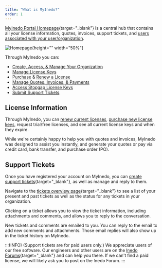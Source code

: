 ```yaml
---
title: "What is MyInedo?"
order: 1
---
```


[MyInedo Portal Homepage](https://my.inedo.com/){target="_blank"} is a central hub that contains all your license information, quotes, invoices, support tickets, and [users associated with your user/organization](/docs/myinedo/creating-and-accessing-your-account). 

![Homepage](/resources/docs/myinedo-homepage.png){height="" width="50%"}


Through MyInedo you can:

* [Create, Access, & Manage Your Organization](/docs/myinedo/creating-and-accessing-your-account)
* [Manage License Keys](/docs/myinedo/activating-a-license-key)
* [Purchase](/docs/myinedo/purchasing-license) & [Renew a License](/docs/myinedo/renewing-license)
* [Manage Quotes, Invoices, & Payments](/docs/myinedo/invoices-and-payments)
* [Access Stopgap License Keys](/docs/myinedo/stopgap-license-keys)
* [Submit Support Tickets](/docs/myinedo/support-tickets)

## License Information

Through MyInedo, you can [renew current licenses](/docs/myinedo/renewing-license), [purchase new license keys](/docs/myinedo/purchasing-license), request trial/free licenses, and see all current license keys and when they expire.

While we're certainly happy to help you with quotes and invoices, MyInedo was designed to assist you instantly, and generate your quotes or pay via credit card, bank transfer, and purchase order (PO).

## Support Tickets

Once you have registered your account on MyInedo, you can [create support tickets](https://my.inedo.com/tickets/new){target="_blank"}, as well as manage and reply to them. 

Navigate to the [tickets overview page](https://my.inedo.com/tickets){target="_blank"} to see a list of your present and past tickets as well as the status for any tickets in your organization.  

Clicking on a ticket allows you to view the ticket information, including attachments and comments, and allows you to reply to the conversation.  

New tickets and comments are emailed to you.  You can reply to the email to add new comments and attachments.  Those email replies will also show up in the ticket history on MyInedo.

:::(INFO) (Support tickets are for paid users only.)
We appreciate users of our free software. Our engineers and other users are on the [Inedo Forums](https://forums.inedo.com){target="_blank"} and can help you there. If we can't find a paid license, we will likely ask you to post on the Inedo Forum.
:::

